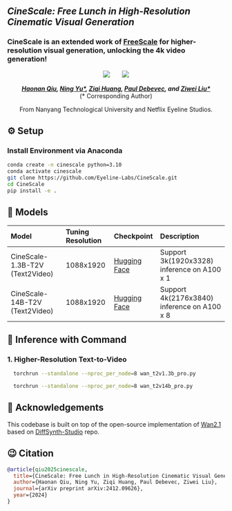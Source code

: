 ## ___***CineScale: Free Lunch in High-Resolution Cinematic Visual Generation***___

### CineScale is an extended work of [FreeScale](https://github.com/ali-vilab/FreeScale) for higher-resolution visual generation, unlocking the 4k video generation!

<div align="center">
 <a href='https://arxiv.org/abs/2412.09626'><img src='https://img.shields.io/badge/arXiv-2412.09626-b31b1b.svg'></a> &nbsp;&nbsp;&nbsp;&nbsp;&nbsp;
 <a href='https://eyeline-labs.github.io/CineScale/'><img src='https://img.shields.io/badge/Project-Page-Green'></a>

_**[Haonan Qiu](http://haonanqiu.com/), [Ning Yu*](https://ningyu1991.github.io/), [Ziqi Huang](https://ziqihuangg.github.io/), [Paul Debevec](https://www.pauldebevec.com/), and [Ziwei Liu*](https://liuziwei7.github.io/)**_
<br>
(* Corresponding Author)

From Nanyang Technological University and Netflix Eyeline Studios.
</div>


## ⚙️ Setup

### Install Environment via Anaconda
```bash
conda create -n cinescale python=3.10
conda activate cinescale
git clone https://github.com/Eyeline-Labs/CineScale.git
cd CineScale
pip install -e .
```

## 🧰 Models

|Model|Tuning Resolution|Checkpoint|Description
|:---------|:---------|:--------|:--------|
|CineScale-1.3B-T2V (Text2Video)|1088x1920|[Hugging Face](https://huggingface.co/Eyeline-Labs/CineScale/tree/main/t2v_1.3b_ntk20)|Support 3k(1920x3328) inference on A100 x 1
|CineScale-14B-T2V (Text2Video)|1088x1920|[Hugging Face](https://huggingface.co/Eyeline-Labs/CineScale/tree/main/t2v_14b_ntk20)|Support 4k(2176x3840) inference on A100 x 8

## 💫 Inference with Command
### 1. Higher-Resolution Text-to-Video

```bash
  torchrun --standalone --nproc_per_node=8 wan_t2v1.3b_pro.py
```

```bash
  torchrun --standalone --nproc_per_node=8 wan_t2v14b_pro.py
```


## 🤗 Acknowledgements
This codebase is built on top of the open-source implementation of [Wan2.1](https://github.com/Wan-Video/Wan2.1) based on [DiffSynth-Studio](https://github.com/modelscope/DiffSynth-Studio/tree/main/examples/wanvideo) repo.

## 😉 Citation
```bib
@article{qiu2025cinescale,
  title={CineScale: Free Lunch in High-Resolution Cinematic Visual Generation},
  author={Haonan Qiu, Ning Yu, Ziqi Huang, Paul Debevec, Ziwei Liu},
  journal={arXiv preprint arXiv:2412.09626},
  year={2024}
}
```